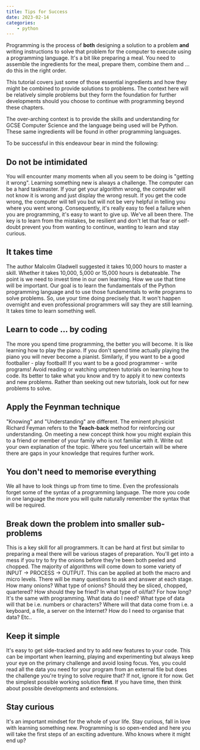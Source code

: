 ```yaml
---
title: Tips for Success
date: 2023-02-14
categories:
    - python
---
```


Programming is the process of __both__ designing a solution to a problem __and__ writing instructions to solve that problem for the computer to execute using a programming language.  It's a bit like preparing a meal.  You need to assemble the ingredients for the meal, prepare them, combine them and ... do this in the right order.

<!-- more -->

This tutorial covers just some of those essential ingredients and how they might be combined to provide solutions to problems.  The context here will be relatively simple problems but they form the foundation for further developments should you choose to continue with programming beyond these chapters.

The over-arching context is to provide the skills and understanding for GCSE Computer Science and the language being used will be Python.  These same ingredients will be found in other programming languages.

To be successful in this endeavour bear in mind the following:

## Do not be intimidated

You will encounter many moments when all you seem to be doing is "getting it wrong".  Learning something new is always a challenge.  The computer can be a hard taskmaster.  If your get your algorithm wrong, the computer will not know it is wrong and just display the wrong result.  If you get the code wrong, the computer will tell you but will not be very helpful in telling you where you went wrong.  Consequently, it's really easy to feel a failure when you are programming, it's easy to want to give up.  We've all been there.  The key is to learn from the mistakes, be resilient and don't let that fear or self-doubt prevent you from wanting to continue, wanting to learn and stay curious.

## It takes time

The author Malcolm Gladwell suggested it takes 10,000 hours to master a skill.  Whether it takes 10,000, 5,000 or 15,000 hours is debateable.  The point is we need to invest time in our own learning.  How we use that time will be important.  Our goal is to learn the fundamentals of the Python programming language and to use those fundamentals to write programs to solve problems.  So, use your time doing precisely that.  It won't happen overnight and even professional programmers will say they are still learning.  It takes time to learn something well.  

## Learn to code ... by coding

The more you spend time programming, the better you will become.  It is like learning how to play the piano.  If you don't spend time actually playing the piano you will never become a pianist.  Similarly, if you want to be a good footballer - play football!  If you want to be a good programmer - write programs!  Avoid reading or watching umpteen tutorials on learning how to code.  Its better to take what you know and try to apply it to new contexts and new problems.  Rather than seeking out new tutorials, look out for new problems to solve.

## Apply the Feynman technique

"Knowing" and "Understanding" are different.  The eminent physicist Richard Feyman refers to the __Teach-back__ method for reinforcing our understanding.  On meeting a new concept think how you might explain this to a friend or member of your family who is not familiar with it.  Write out your own explanation of the topic.  Where you feel uncertain will be where there are gaps in your knowledge that requires further work.

## You don't need to memorise everything

We all have to look things up from time to time.  Even the professionals forget some of the syntax of a programming language.  The more you code in one language the more you will quite naturally remember the syntax that will be required.

## Break down the problem into smaller sub-problems

This is a key skill for all programmers.  It can be hard at first but similar to preparing a meal there will be various stages of preparation.  You'll get into a mess if you try to fry the onions before they're been both peeled and chopped.  The majority of algorithms will come down to some variety of INPUT -> PROCESS -> OUTPUT.  This can be applied at both the macro and micro levels.  There will be many questions to ask and answer at each stage.  How many onions?  What type of onions?  Should they be sliced, chopped, quartered?  How should they be fried?  In what type of oil/fat?  For how long?  It's the same with programming.  What data do I need?  What type of data will that be i.e. numbers or characters?  Where will that data come from i.e. a keyboard, a file, a server on the Internet?  How do I need to organise that data?  Etc..

## Keep it simple

It's easy to get side-tracked and try to add new features to your code.  This can be important when learning, playing and experimenting but always keep your eye on the primary challenge and avoid losing focus.  Yes, you could read all the data you need for your program from an external file but does the challenge you're trying to solve require that?  If not, ignore it for now.  Get the simplest possible working solution __first__.  If you have time, then think about possible developments and extensions.

## Stay curious

It's an important mindset for the whole of your life.  Stay curious, fall in love with learning something new.  Programming is so open-ended and here you will take the first steps of an exciting adventure.  Who knows where it might end up?
